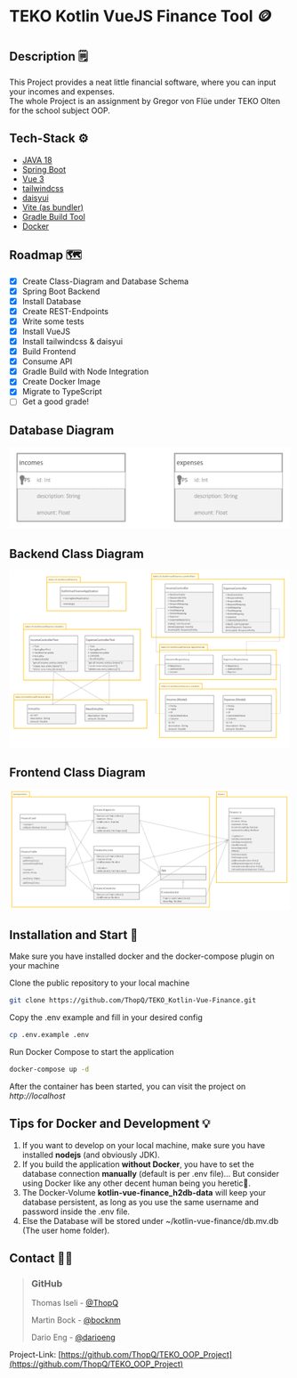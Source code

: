 # TEKO Kotlin VueJS Finance Tool 🪙

## Description 🗒️

This Project provides a neat little financial software, where you can input your incomes and expenses.  
The whole Project is an assignment by Gregor von Flüe under TEKO Olten for the school subject OOP.

## Tech-Stack ⚙️

- [JAVA 18](https://openjdk.org/projects/jdk/18/)
- [Spring Boot](https://spring.io/projects/spring-boot/)
- [Vue 3](https://vuejs.org/)
- [tailwindcss](https://tailwindcss.com/)
- [daisyui](https://daisyui.com/)
- [Vite (as bundler)](https://vitejs.dev/)
- [Gradle Build Tool](https://gradle.org/)
- [Docker](https://docker.com)

## Roadmap 🗺️

- [x] Create Class-Diagram and Database Schema
- [x] Spring Boot Backend
- [x] Install Database
- [x] Create REST-Endpoints
- [x] Write some tests
- [x] Install VueJS
- [x] Install tailwindcss & daisyui
- [x] Build Frontend
- [x] Consume API
- [x] Gradle Build with Node Integration
- [x] Create Docker Image
- [x] Migrate to TypeScript
- [ ] Get a good grade!

## Database Diagram

![DatabaseDiagram](/.github/images/DatabaseDiagram.png)

## Backend Class Diagram

![BackendClassDiagram](/.github/images/BackendClassDiagram.png)

## Frontend Class Diagram

![FrontendClassDiagram](/.github/images/FrontendClassDiagram.png)

## Installation and Start 🐋

Make sure you have installed docker and the docker-compose plugin on your machine

Clone the public repository to your local machine

```sh
git clone https://github.com/ThopQ/TEKO_Kotlin-Vue-Finance.git
```

Copy the .env example and fill in your desired config

```sh
cp .env.example .env
```

Run Docker Compose to start the application

```sh
docker-compose up -d
```

After the container has been started, you can visit the project on _http://localhost_

## Tips for Docker and Development 💡

1. If you want to develop on your local machine, make sure you have installed **nodejs** (and obviously JDK).
2. If you build the application **without Docker**, you have to set the database connection **manually** (default is per .env file)... But consider using Docker like any other decent human being you heretic👀.
3. The Docker-Volume **kotlin-vue-finance_h2db-data** will keep your database persistent, as long as you use the same username and password inside the .env file.
4. Else the Database will be stored under ~/kotlin-vue-finance/db.mv.db (The user home folder).

## Contact 🧑🏽

> ### GitHub
>
> Thomas Iseli - [@ThopQ](https://github.com/ThopQ)
>
> Martin Bock - [@bocknm](https://github.com/bocknm)
>
> Dario Eng - [@darioeng](https://github.com/darioeng)

Project-Link: [https://github.com/ThopQ/TEKO_OOP_Project](https://github.com/ThopQ/TEKO_OOP_Project)
